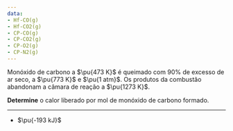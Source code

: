 ```yaml
---
data:
- Hf-CO(g)
- Hf-CO2(g)
- CP-CO(g)
- CP-CO2(g)
- CP-O2(g)
- CP-N2(g)
---
```

Monóxido de carbono a $\pu{473 K}$ é queimado com $90\%$ de excesso de ar seco, a $\pu{773 K}$ e $\pu{1 atm}$. Os produtos da combustão abandonam a câmara de reação a $\pu{1273 K}$.  

**Determine** o calor liberado por mol de monóxido de carbono formado.

---

- $\pu{-193 kJ}$
